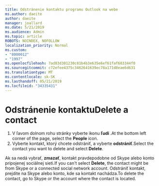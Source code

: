 ```yaml
---
title: Odstránenie kontaktu programu Outlook na webe
ms.author: daeite
author: daeite
manager: joallard
ms.date: 5/21/2019
ms.audience: Admin
ms.topic: article
ROBOTS: NOINDEX, NOFOLLOW
localization_priority: Normal
ms.custom:
- "8000012"
- "1997"
ms.openlocfilehash: 7ad83d301230c81b4b3e635e6ef61faf683344f0
ms.sourcegitcommit: c72efee4375c3462641639ec78a171d8eae6d631
ms.translationtype: MT
ms.contentlocale: sk-SK
ms.lasthandoff: 05/21/2019
ms.locfileid: "34335431"
---
```

# <a name="delete-a-contact"></a><span data-ttu-id="057cb-102">Odstránenie kontaktu</span><span class="sxs-lookup"><span data-stu-id="057cb-102">Delete a contact</span></span>

1. <span data-ttu-id="057cb-103">V ľavom dolnom rohu stránky vyberte ikonu **ľudí** .</span><span class="sxs-lookup"><span data-stu-id="057cb-103">At the bottom left corner of the page, select the **People** icon.</span></span>
2. <span data-ttu-id="057cb-104">Vyberte kontakt, ktorý chcete odstrániť, a vyberte **odstrániť**.</span><span class="sxs-lookup"><span data-stu-id="057cb-104">Select the contact you want to delete and select **Delete**.</span></span>

<span data-ttu-id="057cb-105">Ak sa nedá vybrať, **zmazať**, kontakt pravdepodobne od Skype alebo konto pripojenej sociálnej sieti.</span><span class="sxs-lookup"><span data-stu-id="057cb-105">If you can't select **Delete**, the contact might be from Skype or a connected social network account.</span></span> <span data-ttu-id="057cb-106">Odstrániť kontakt, prejdite na Skype alebo konto, kde sa kontakt nachádza.</span><span class="sxs-lookup"><span data-stu-id="057cb-106">To delete the contact, go to Skype or the account where the contact is located.</span></span>